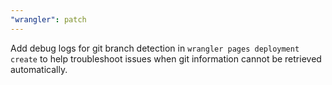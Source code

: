 ```yaml
---
"wrangler": patch
---
```


Add debug logs for git branch detection in `wrangler pages deployment create` to help troubleshoot issues when git information cannot be retrieved automatically.
